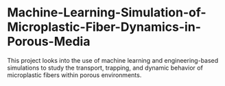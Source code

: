 # Machine-Learning-Simulation-of-Microplastic-Fiber-Dynamics-in-Porous-Media
This project looks into the use of machine learning and engineering-based simulations to study the transport, trapping, and dynamic behavior of microplastic fibers within porous environments.
